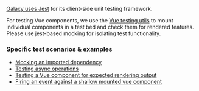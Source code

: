 [Galaxy uses Jest](https://jestjs.io/) for its client-side unit testing
framework.

For testing Vue components, we use the [Vue testing
utils](https://vue-test-utils.vuejs.org/) to mount individual components in a
test bed and check them for rendered features. Please use jest-based mocking
for isolating test functionality.

### Specific test scenarios & examples

-   [Mocking an imported
    dependency](https://github.com/galaxyproject/galaxy/blob/dev/client/src/components/Tags/tagService.test.js)
-   [Testing async
    operations](https://github.com/galaxyproject/galaxy/blob/dev/client/src/components/Tags/tagService.test.js)
-   [Testing a Vue component for expected rendering
    output](https://github.com/galaxyproject/galaxy/blob/dev/client/src/components/Tags/StatelessTags.test.js)
-   [Firing an event against a shallow mounted vue
    component](https://github.com/galaxyproject/galaxy/blob/dev/client/src/components/Tags/StatelessTags.test.js)
